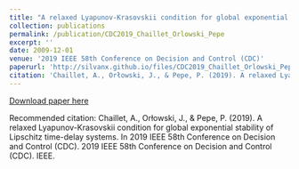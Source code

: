 ```yaml
---
title: "A relaxed Lyapunov-Krasovskii condition for global exponential stability of Lipschitz time-delay systems"
collection: publications
permalink: /publication/CDC2019_Chaillet_Orlowski_Pepe
excerpt: ''
date: 2009-12-01
venue: '2019 IEEE 58th Conference on Decision and Control (CDC)'
paperurl: 'http://silvanx.github.io/files/CDC2019_Chaillet_Orlowski_Pepe.pdf'
citation: 'Chaillet, A., Orłowski, J., & Pepe, P. (2019). A relaxed Lyapunov-Krasovskii condition for global exponential stability of Lipschitz time-delay systems. In 2019 IEEE 58th Conference on Decision and Control (CDC). 2019 IEEE 58th Conference on Decision and Control (CDC). IEEE.'
---
```



[Download paper here](http://silvanx.github.io/files/CDC2019_Chaillet_Orlowski_Pepe.pdf)

Recommended citation: Chaillet, A., Orłowski, J., & Pepe, P. (2019). A relaxed Lyapunov-Krasovskii condition for global exponential stability of Lipschitz time-delay systems. In 2019 IEEE 58th Conference on Decision and Control (CDC). 2019 IEEE 58th Conference on Decision and Control (CDC). IEEE.
